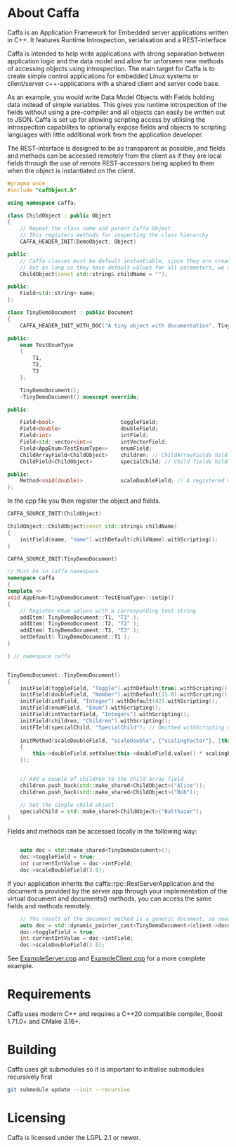# About Caffa
Caffa is an Application Framework for Embedded server applications written in C++. It features Runtime Introspection, serialisation and a REST-interface 

Caffa is intended to help write applications with strong separation between application logic and the data model and allow for unforseen new methods of accessing objects using introspection. The main target for Caffa is to create simple control applications for embedded Linux systems or client/server c++-applications with a shared client and server code base.

As an example, you would write Data Model Objects with Fields holding data instead of simple variables. This gives you runtime introspection of the fields without using a pre-compiler and all objects can easily be written out to JSON. Caffa is set up for allowing scripting access by utilising the introspection capabilites to optionally expose fields and objects to scripting languages with little additional work from the application developer.

The REST-interface is designed to be as transparent as possible, and fields and methods can be accessed remotely from the client as if they are local fields through the use of remote REST-accessors being applied to them when the object is instantiated on the client.

~~~cpp
#pragma once
#include "cafObject.h"

using namespace caffa;

class ChildObject : public Object
{
    // Repeat the class name and parent Caffa Object
    // This registers methods for inspecting the class hierarchy
    CAFFA_HEADER_INIT(DemoObject, Object)

public:
    // Caffa classes must be default instantiable, since they are created by a factory for serialization
    // But as long as they have default values for all parameters, we are good!
    ChildObject(const std::string& childName = "");

public:
    Field<std::string> name;
};

class TinyDemoDocument : public Document
{
    CAFFA_HEADER_INIT_WITH_DOC("A tiny object with documentation", TinyDemoDocument, Object);

public:
    enum TestEnumType
    {
        T1,
        T2,
        T3
    };

    TinyDemoDocument();
    ~TinyDemoDocument() noexcept override;

public:

    Field<bool>                     toggleField;
    Field<double>                   doubleField;
    Field<int>                      intField;
    Field<std::vector<int>>         intVectorField;
    Field<AppEnum<TestEnumType>>    enumField;
    ChildArrayField<ChildObject>    children; // ChildArrayFields hold a vector of Caffa Objects
    ChildField<ChildObject>         specialChild; // Child fields hold a single Caffa Object

public:
    Method<void(double)>            scaleDoubleField; // A registered method
};
~~~

In the cpp file you then register the object and fields.

~~~cpp
CAFFA_SOURCE_INIT(ChildObject)

ChildObject::ChildObject(const std::string& childName)
{
    initField(name, "name").withDefault(childName).withScripting();
}

CAFFA_SOURCE_INIT(TinyDemoDocument)

// Must be in caffa namespace
namespace caffa
{
template <>
void AppEnum<TinyDemoDocument::TestEnumType>::setUp()
{
    // Register enum values with a corresponding text string
    addItem( TinyDemoDocument::T1, "T1" );
    addItem( TinyDemoDocument::T2, "T2" );
    addItem( TinyDemoDocument::T3, "T3" );
    setDefault( TinyDemoDocument::T1 );
}

} // namespace caffa


TinyDemoDocument::TinyDemoDocument()
{
    initField(toggleField, "Toggle").withDefault(true).withScripting();    
    initField(doubleField, "Number").withDefault(11.0).withScripting();
    initField(intField, "Integer").withDefault(42).withScripting();
    initField(enumField, "Enum").withScripting();
    initField(intVectorField, "Integers").withScripting();
    initField(children, "Children").withScripting();
    initFIeld(specialChild, "SpecialChild"); // Omitted withScripting => not remote accessible.
    
    initMethod(scaleDoubleField, "scaleDouble", {"scalingFactor"}, [this](double scalingFactor)
    {
        this->doubleField.setValue(this->doubleField.value() * scalingFactor);
    });


    // Add a couple of children to the child array field
    children.push_back(std::make_shared<ChildObject>("Alice"));
    children.push_back(std::make_shared<ChildObject>("Bob"));

    // Set the single child object
    specialChild = std::make_shared<ChildObject>("Balthazar");
}
~~~

Fields and methods can be accessed locally in the following way:
~~~cpp

    auto doc = std::make_shared<TinyDemoDocument>();
    doc->toggleField = true;
    int currentIntValue = doc->intField;
    doc->scaleDoubleField(3.0);
~~~

If your application inherits the caffa::rpc::RestServerApplication and the document is provided by the server app through your implementation of the virtual document and documents() methods, you can access the same fields and methods remotely.

~~~cpp
    // The result of the document method is a generic document, so need casting.
    auto doc = std::dynamic_pointer_cast<TinyDemoDocument>(client->document("TinyDemoDocument"));
    doc->toggleField = true;
    int currentIntValue = doc->intField;
    doc->scaleDoubleField(3.0);
~~~

See [ExampleServer.cpp](https://github.com/lindkvis/caffa/blob/master/RestInterface/RestInterface_Example/ExampleServer.cpp) and [ExampleClient.cpp](https://github.com/lindkvis/caffa/blob/master/RestInterface/RestInterface_Example/ExampleClient.cpp) for a
more complete example.

# Requirements
Caffa uses modern C++ and requires a C++20 compatible compiler, Boost 1.71.0+ and CMake 3.16+.

# Building
Caffa uses git submodules so it is important to initialise submodules recursively first

```bash
git submodule update --init --recursive
```

# Licensing
Caffa is licensed under the LGPL 2.1 or newer.
